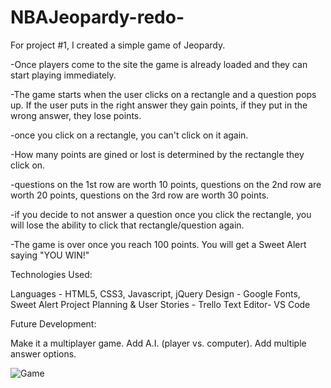 # NBAJeopardy-redo-

For project #1, I created a simple game of Jeopardy. 

-Once players come to the site the game is already loaded and they can start playing immediately.

-The game starts when the user clicks on a rectangle and a question pops up. If the user puts in the right answer they gain points, if they put in the wrong answer, they lose points.

-once you click on a rectangle, you can't click on it again.

-How many points are gined or lost is determined by the rectangle they click on.

-questions on the 1st row are worth 10 points, questions on the 2nd row are worth 20 points, questions on the 3rd row are worth 30 points.

-if you decide to not answer a question once you click the rectangle, you will lose the ability to click that rectangle/question again.

-The game is over once you reach 100 points. You will get a Sweet Alert saying "YOU WIN!"

Technologies Used:

Languages - HTML5, CSS3, Javascript, jQuery
Design - Google Fonts, Sweet Alert
Project Planning & User Stories - Trello
Text Editor- VS Code


Future Development:

Make it a multiplayer game.
Add A.I. (player vs. computer).
Add multiple answer options.

![Game](https://i.imgur.com/9Me2H3T.png)